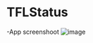 # TFLStatus

-App screenshoot
![image](https://github.com/sifatsaif95/TFLStatus/assets/49454730/df88b5c2-e072-4b32-b6f6-98ca8efadf0c)
